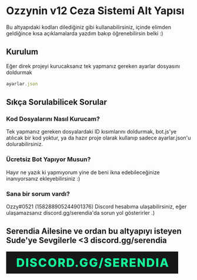# Ozzynin v12 Ceza Sistemi Alt Yapısı

Bu altyapıdaki kodları dilediğiniz gibi kullanabilirsiniz, içinde elimden geldiğince kısa açıklamalarda yazdım bakıp öğrenebilirsin belki :)

## Kurulum

Eğer direk projeyi kurucaksanız tek yapmanız gereken ayarlar dosyasını doldurmak

```js
ayarlar.json
```
## Sıkça Sorulabilicek Sorular


### Kod Dosyalarını Nasıl Kurucam?

Tek yapmanız gereken dosyalardaki ID kısımlarını doldurmak, bot.js'ye atılıcak bir kod yoktur, ya da hazır proje olarak kullanıp sadece ayarlar.json'u dolurabilirsiniz.

### Ücretsiz Bot Yapıyor Musun?

Hayır ne yazık ki yapmıyorum yine de beni ikna edebileceğinize inanıyorsanız ekleyebilirsiniz :)

### Sana bir sorum vardı?

Ozzy#0521 (158288905244901376) Discord hesabıma ulaşabilirsiniz, eğer ulaşamazsanız discord.gg/serendia'da sorun yol gösterirler .)


## Serendia Ailesine ve  ordan bu altyapıyı isteyen Sude'ye Sevgilerle <3 discord.gg/serendia
![Serendia](standard_11.gif)

